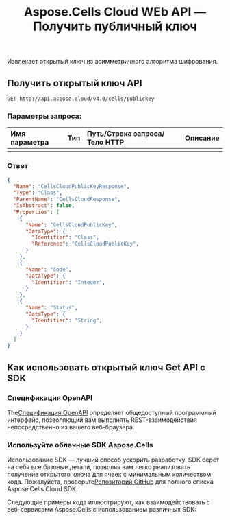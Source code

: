 ﻿---
title: Aspose.Cells Cloud WEb API — Получить публичный ключ
second_title: Documen
ArticleTitle: Get Public Ke
linktitle: Получить публичный ключ
type: docs
url: /ru/get-public-key/
keywords: asymmetric encryption, public key retrieval, REST API, Excel API, security, data encryption, API integratio
description: Получите асимметричный открытый ключ для безопасного шифрования данных
weight: 100
kwords: асимметричное шифрование, открытый ключ, REST API, Excel API, безопасность, шифрование данных, интеграция API, JSON, документация API
---
Извлекает открытый ключ из асимметричного алгоритма шифрования.

## **Получить открытый ключ API**

```
GET http://api.aspose.cloud/v4.0/cells/publickey
```

### **Параметры запроса:**

| Имя параметра| Тип| Путь/Строка запроса/Тело HTTP| Описание|
|:- |:- |:- |:- |
|||||

### **Ответ**

```json
{
  "Name": "CellsCloudPublicKeyResponse",
  "Type": "Class",
  "ParentName": "CellsCloudResponse",
  "IsAbstract": false,
  "Properties": [
    {
      "Name": "CellsCloudPublicKey",
      "DataType": {
        "Identifier": "Class",
        "Reference": "CellsCloudPublicKey",
      }
    },
    {
      "Name": "Code",
      "DataType": {
        "Identifier": "Integer",
      }
    },
    {
      "Name": "Status",
      "DataType": {
        "Identifier": "String",
      }
    }
  ]
}
```

## Как использовать открытый ключ Get API с SDK

### Спецификация OpenAPI

 The[Спецификация OpenAPI](https://reference.aspose.cloud/cells/#/KeyController/GetPublicKey) определяет общедоступный программный интерфейс, позволяющий вам выполнять REST-взаимодействия непосредственно из вашего веб-браузера.

### Используйте облачные SDK Aspose.Cells

Использование SDK — лучший способ ускорить разработку. SDK берёт на себя все базовые детали, позволяя вам легко реализовать получение открытого ключа для ячеек с минимальным количеством кода.
 Пожалуйста, проверьте[Репозиторий GitHub](https://github.com/aspose-cells-cloud) для полного списка Aspose.Cells Cloud SDK.

Следующие примеры кода иллюстрируют, как взаимодействовать с веб-сервисами Aspose.Cells с использованием различных SDK:
